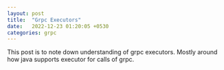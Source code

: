 ```yaml
---
layout: post
title:  "Grpc Executors"
date:   2022-12-23 01:20:05 +0530
categories: grpc
---
```


This post is to note down understanding of grpc executors. Mostly around how java supports executor for calls of grpc.
